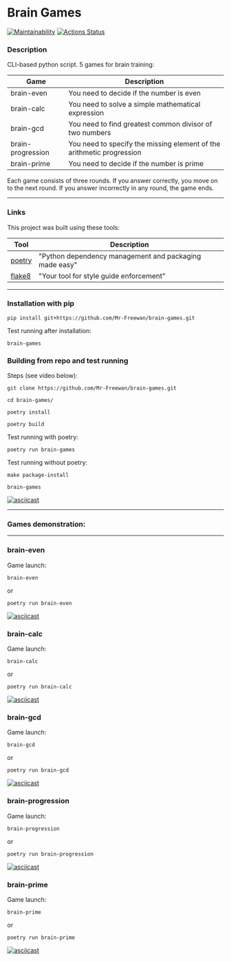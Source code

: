 # Brain Games

[![Maintainability](https://api.codeclimate.com/v1/badges/1882f65ff1ef2ea1ac3f/maintainability)](https://codeclimate.com/github/Mr-Freewan/python-project-49/maintainability)
[![Actions Status](https://github.com/Mr-Freewan/python-project-49/workflows/hexlet-check/badge.svg)](https://github.com/Mr-Freewan/python-project-49/actions)

### Description

CLI-based python script. 5 games for brain training:

| Game                | Description                                                              |
|---------------------|--------------------------------------------------------------------------|
| brain-even          | You need to decide if the number is even                                 |
| brain-calc          | You need to solve a simple mathematical expression                       |
| brain-gcd           | You need to find greatest common divisor of two numbers                  |
| brain-progression   | You need to specify the missing element of the arithmetic progression    |
| brain-prime         | You need to decide if the number is prime                                |

Each game consists of three rounds. If you answer correctly, you move on to the next round. If you answer incorrectly in any round, the game ends.

---

### Links

This project was built using these tools:

| Tool                                                                        | Description                                             |
|-----------------------------------------------------------------------------|---------------------------------------------------------|
| [poetry](https://python-poetry.org/)                                        | "Python dependency management and packaging made easy"  |
| [flake8](https://flake8.pycqa.org/)                                         | "Your tool for style guide enforcement"                 |

---

### Installation with pip

    pip install git+https://github.com/Mr-Freewan/brain-games.git
    
Test running after installation:

    brain-games

### Building from repo and test running
Steps (see video below):

    git clone https://github.com/Mr-Freewan/brain-games.git

    cd brain-games/

    poetry install

    poetry build

Test running with poetry:

    poetry run brain-games

Test running without poetry:

    make package-install

    brain-games

[![asciicast](https://asciinema.org/a/hYQNtkBxCGTnsVuZxs9v9ivAY.svg)](https://asciinema.org/a/hYQNtkBxCGTnsVuZxs9v9ivAY)

---

### Games demonstration:

---

### brain-even

Game launch:

    brain-even

or

    poetry run brain-even

[![asciicast](https://asciinema.org/a/fpz9loLHv1wHWKhZqPWVVOL66.svg)](https://asciinema.org/a/fpz9loLHv1wHWKhZqPWVVOL66)

### brain-calc

Game launch:

    brain-calc

or

    poetry run brain-calc

[![asciicast](https://asciinema.org/a/uRWmeOM16gsRtOKBUceeWZPA9.svg)](https://asciinema.org/a/uRWmeOM16gsRtOKBUceeWZPA9)

### brain-gcd

Game launch:

    brain-gcd

or

    poetry run brain-gcd

[![asciicast](https://asciinema.org/a/NuZpqI3mQKiT0o1swWiyox2E6.svg)](https://asciinema.org/a/NuZpqI3mQKiT0o1swWiyox2E6)

### brain-progression

Game launch:

    brain-progression

or

    poetry run brain-progression

[![asciicast](https://asciinema.org/a/FTwWYGbgJcKiw6a7hhiDt0gU2.svg)](https://asciinema.org/a/FTwWYGbgJcKiw6a7hhiDt0gU2)

### brain-prime

Game launch:

    brain-prime

or

    poetry run brain-prime

[![asciicast](https://asciinema.org/a/IJ1aoIilIDD6h8m3yzqrTA359.svg)](https://asciinema.org/a/IJ1aoIilIDD6h8m3yzqrTA359)
